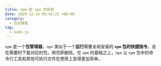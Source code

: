 ```yaml
---
title: npm 和 npx 的区别
date: 2020-12-14 09:42:21 +08:00
category:
  - 日志随笔
tag:
  - node.js
---
```


`npm` 是一个**包管理器**，`npx` 类似于一个**运行**需要全局安装的 **`npm` 包的快捷指令**，会在需要时下载对应的包，用完即删除。在 `npm` 的基础之上，`npx` 让 `npm` 包中的命令行工具和其他可执行文件在使用上变得更加简单。
